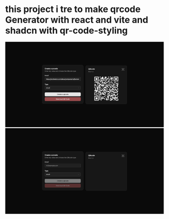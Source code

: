 # this project i tre to make qrcode Generator with  react and vite and shadcn with qr-code-styling



![firstphoto](https://github.com/Khalidabdi1/qrcode-with-react/blob/main/src/assets/qrcode1.jpeg)
![second photo](https://github.com/Khalidabdi1/qrcode-with-react/blob/main/src/assets/qrcode2.jpeg)